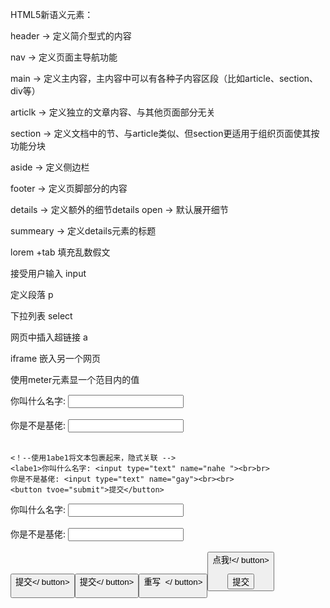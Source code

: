 HTML5新语义元素：

header -> 定义简介型式的内容

nav -> 定义页面主导航功能

main -> 定义主内容，主内容中可以有各种子内容区段（比如article、section、div等）

articlk -> 定义独立的文章内容、与其他页面部分无关

section -> 定义文档中的节、与article类似、但section更适用于组织页面使其按功能分块

aside -> 定义侧边栏

footer -> 定义页脚部分的内容

details -> 定义额外的细节details open -> 默认展开细节

summeary -> 定义details元素的标题



lorem +tab 	填充乱数假文



接受用户输入						input

定义段落								p

下拉列表								select

网页中插入超链接				a



iframe	嵌入另一个网页

使用meter元素显一个范目内的值



你叫什么名字: <input type="text" name="name"><br><br>你是不是基佬: <input type="text" name="gay"><br><br>



```
<！--使用1abe1将文本包裹起来，隐式关联 -->
<labe1>你叫什么名字: <input type="text" name="nahe "><br>br>		
你是不是基佬: <input type="text" name="gay"><br><br>
<button tvoe="submit">提交</button>
```



<!--使用label元素的for属性,关联另一个元素的id属性-->

<label for="name ">你叫什么名字: </label><input type="text" name="name" id="name"><br><br><label for="gay">你是不是基佬: </label><input type="text" name="gay" id="gay"><br><br><button type="submit">提交</ button>



<button type="subnit"> 提交</ button>

<button type="reset">  重写  </ button>

<button type="button" onclick="msg()">点我!</ button>



<input type="submit" value="提交">

